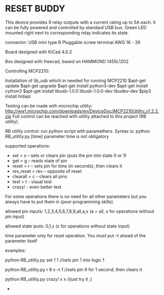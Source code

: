 RESET BUDDY 
==============
This device provides 9 relay outputs with a current rating up to 5A each. It can be fully powered and controlled by standard USB bus. Green LED mounted right next to corresponding relay indicates its state.

connector: 	USB mini type B
		Pluggable screw terminal AWG 16 - 26 

Board designed with KiCad 4.0.2

Box designed with freecad, based on HAMMOND 1455L1202


Controlling MCP2210:

Installation of lib_usb which in needed for running MCP2210
$apt-get update
$apt-get upgrade
$apt-get install python3-dev
$apt-get install cython3
$apt-get install libusb-1.0.0 libusb-1.0.0-dev libudev-dev
$pip3 install hidapi

Testing can be made with microchip utility: http://ww1.microchip.com/downloads/en/DeviceDoc/MCP2210Utility_v1.2.2.zip
Full control can be reached with utility attached to this project (RB utility).



RB utility control:
run python script with paramethers. Syntax is:
python RB_utility.py <operation><pin><state>[time]	parameter time is not obligatory

supported operations: 	
- set = s		– sets or clears pin (puts the pin into state 0 or 1)
- get = g	– reads state of pin
- reset = r	– sets pin for time (in seconds), then clears it
- rev_reset = rev – opposite of reset
- clearall = c	- clears all pins
- test = t	- visual test
- crazy! 		- even better test

For some operations there is no need for all other parameters but you always have to put them in (poor programming skills). 

allowed pin inputs: 1,2,3,4,5,6,7,8,9,all,a,x	(a = all, x for operations without pin input)

allowed state iputs: 0,1,x			(x for operations without state input)

time parameter only for reset operation. You must put –t ahead of the parameter itself




examples:

python RB_utility.py set 1 1	//sets pin 1 into logic 1

python RB_utility.py r 9 x –t 1	//sets pin 9 for 1 second, then clears it 

python RB_utility.py crazy! x x 	//just try it ;) 

*
